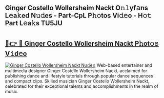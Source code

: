 ## Ginger Costello Wollersheim Nackt O𝚗𝚕yf𝚊ns L𝚎a𝚔ed N𝚞𝚍es - Part-CpL P𝚑𝚘tos Vi𝚍𝚎o - H𝚘𝚝 Part L𝚎a𝚔s TU5JU

# <h2><a href="http://kf7yx1.oniu.top/?m=Ginger+Costello+Wollersheim+Nackt">🔗👉 🔴 Ginger Costello Wollersheim Nackt P𝚑ot𝚘𝚜 V𝚒d𝚎o</a></h2>

[![Ginger Costello Wollersheim Nackt Nu𝚍e𝚜](https://i.imgur.com/0qMVB7G.gif)](http://kf7yx1.oniu.top/?m=Ginger+Costello+Wollersheim+Nackt)
Web-based entertainer and multimedia designer Ginger Costello Wollersheim Nackt, acclaimed for publishing dance and lifestyle tutorials through popular dance sequences and compact clips. Skilled musician Ginger Costello Wollersheim Nackt, celebrated for their exceptional talents and accomplishments in the realm of music.  
